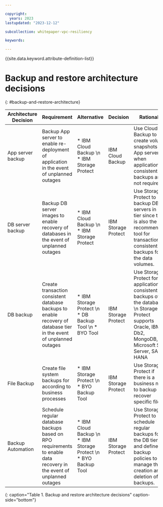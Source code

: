 ```yaml
---

copyright:
  years: 2023
lastupdated: "2023-12-12"

subcollection: whitepaper-vpc-resiliency

keywords:

---
```


{{site.data.keyword.attribute-definition-list}}

# Backup and restore architecture decisions
{: #backup-and-restore-architecture}

| Architecture Decision | Requirement | Alternative | Decision | Rationale |
| -------------- | -------------- | -------------- | -------------- | -------------- |
| App server backup | Backup App server to enable re-deployment of application in the event of unplanned outages | * IBM Cloud Backup \n * IBM Storage Protect | IBM Cloud Backup | Use Cloud Backup to create volume snapshots of App servers when application-consistent backups are not required. |
| DB server backup  | Backup DB server images to enable recovery of databases in the event of unplanned outages | * IBM Cloud Backup \n * IBM Storage Protect | IBM Storage Protect | Use Storage Protect to backup DB servers in DB tier since this is also the recommended tool for transaction consistent backups for the data volumes. |
| DB backup | Create transaction consistent database backups to enable recovery of database tier in the event of unplanned outages | * IBM Storage Protect \n * DB Backup Tool \n * BYO Tool | IBM Storage Protect | Use Storage Protect for application consistent backups of the database. \n Storage Protect supports Oracle, IBM Db2, MongoDB, Microsoft SQL Server, SAP HANA |
| File Backup | Create file system backups for according to business processes | * IBM Storage Protect \n * BYO Backup Tool | IBM Storage Protect | Use Storage Protect if there is a business need to backup or recover specific files. |
| Backup Automation | Schedule regular database backups based on RPO requirements to enable data recovery in the event of unplanned outages | * IBM Cloud Backup \n * IBM Storage Protect \n * BYO Backup Tool | IBM Storage Protect | Use Storage Protect to schedule regular backups for the DB tier and define backup policies to manage the creation and deletion of backups. |
{: caption="Table 1. Backup and restore architecture decisions" caption-side="bottom"}
